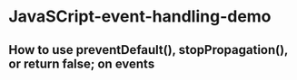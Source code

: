 # JavaSCript-event-handling-demo

## How to use preventDefault(), stopPropagation(), or return false; on events
